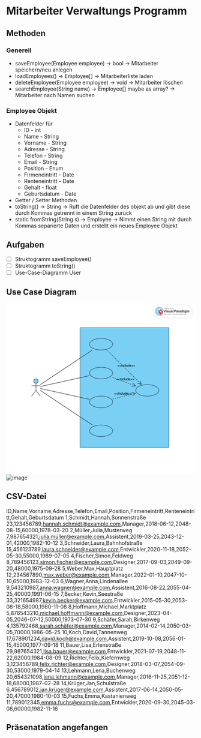 # Mitarbeiter Verwaltungs Programm

## Methoden
### Generell
- saveEmployee(Employee employee) -> bool -> Mitarbeiter speichern/neu anlegen
- loadEmployees() -> Employee\[] -> Mitarbeiterliste laden
- deleteEmployee(Employee employee) -> void -> Mitarbeiter löschen
- searchEmployee(String name) -> Employee\[] maybe as array? -> Mitarbeiter nach Namen suchen
### Employee Objekt
- Datenfelder für
	- ID - int
	- Name - String
	- Vorname - String
	- Adresse - String
	- Telefon - String
	- Email - String
	- Position - Enum
	- Firmeneintritt - Date
	- Renteneintritt - Date
	- Gehalt - float
	- Geburtsdatum - Date
- Getter / Setter Methoden
- toString() -> String -> Ruft die Datenfelder des objekt ab und gibt diese durch Kommas getrennt in einem String zurück
- static fromString(String s) -> Employee -> Nimmt einen String mit durch Kommas separierte Daten und erstellt ein neues Employee Objekt

## Aufgaben
- [ ] Struktogramm saveEmployee()
- [ ] Struktogramm toString()
- [ ] Use-Case-Diagramm User

## Use Case Diagram
![Use Case Diagram](docfiles/Use%20Case.svg)
![image](https://github.com/Rexxic/mitarbeiter_verwaltung/assets/156774741/120173a8-7321-48a0-a86c-b2355b72eb8d)

## CSV-Datei
ID,Name,Vorname,Adresse,Telefon,Email,Position,Firmeneintritt,Renteneintritt,Gehalt,Geburtsdatum
1,Schmidt,Hannah,Sonnenstraße 23,123456789,hannah.schmidt@example.com,Manager,2018-06-12,2048-08-15,60000,1978-03-20
2,Müller,Julia,Musterweg 7,987654321,julia.müller@example.com,Assistent,2019-03-25,2043-12-01,42000,1982-10-12
3,Schneider,Laura,Bahnhofstraße 15,456123789,laura.schneider@example.com,Entwickler,2020-11-18,2052-05-30,55000,1989-07-05
4,Fischer,Simon,Feldweg 8,789456123,simon.fischer@example.com,Designer,2017-09-03,2049-09-20,48000,1975-09-28
5,Weber,Max,Hauptplatz 12,234567890,max.weber@example.com,Manager,2022-01-10,2047-10-10,65000,1983-12-03
6,Wagner,Anna,Lindenallee 9,543210987,anna.wagner@example.com,Assistent,2016-08-22,2055-04-25,40000,1991-06-15
7,Becker,Kevin,Seestraße 33,321654987,kevin.becker@example.com,Entwickler,2015-05-30,2053-08-18,58000,1980-11-08
8,Hoffmann,Michael,Marktplatz 5,876543210,michael.hoffmann@example.com,Designer,2023-04-05,2046-07-12,50000,1973-07-30
9,Schäfer,Sarah,Birkenweg 4,135792468,sarah.schäfer@example.com,Manager,2014-02-14,2050-03-05,70000,1986-05-25
10,Koch,David,Tannenweg 17,678901234,david.koch@example.com,Assistent,2019-10-08,2056-01-15,45000,1977-09-18
11,Bauer,Lisa,Erlenstraße 29,987654321,lisa.bauer@example.com,Entwickler,2021-07-19,2048-11-22,62000,1984-08-09
12,Richter,Felix,Kiefernweg 3,123456789,felix.richter@example.com,Designer,2018-03-07,2054-09-30,53000,1979-04-14
13,Lehmann,Lena,Buchenweg 20,654321098,lena.lehmann@example.com,Manager,2016-11-25,2051-12-18,68000,1987-02-28
14,Krüger,Jan,Schulstraße 6,456789012,jan.krüger@example.com,Assistent,2017-06-14,2050-05-20,47000,1980-10-03
15,Fuchs,Emma,Kastanienweg 11,789012345,emma.fuchs@example.com,Entwickler,2020-09-30,2045-03-08,60000,1982-11-16

## Präsenatation angefangen 


